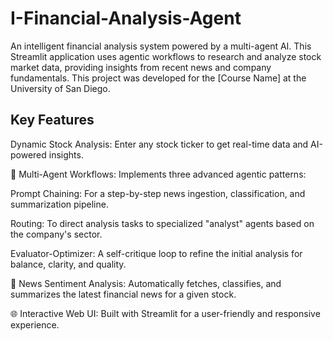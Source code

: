 # I-Financial-Analysis-Agent

An intelligent financial analysis system powered by a multi-agent AI. This Streamlit application uses agentic workflows to research and analyze stock market data, providing insights from recent news and company fundamentals. This project was developed for the [Course Name] at the University of San Diego.

## Key Features
Dynamic Stock Analysis: Enter any stock ticker to get real-time data and AI-powered insights.

🤖 Multi-Agent Workflows: Implements three advanced agentic patterns:

Prompt Chaining: For a step-by-step news ingestion, classification, and summarization pipeline.

Routing: To direct analysis tasks to specialized "analyst" agents based on the company's sector.

Evaluator-Optimizer: A self-critique loop to refine the initial analysis for balance, clarity, and quality.

📰 News Sentiment Analysis: Automatically fetches, classifies, and summarizes the latest financial news for a given stock.

🌐 Interactive Web UI: Built with Streamlit for a user-friendly and responsive experience.
